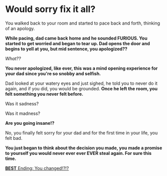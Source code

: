 # Would sorry fix it all?

You walked back to your room and started to pace back and forth, thinking of an apology.

**While pacing, dad came back home and he sounded FURIOUS.  You started to get worried and began to tear up.  Dad opens the door and begins to yell at you, but mid sentence, you apologized??**

*What??*

**You never apologized, like ever, this was a mind opening experience for your dad since you're so snobby and selfish.**

Dad looked at your watery eyes and just sighed, he told you to never do it again, and if you did, you would be grounded.  **Once he left the room, you felt something you never felt before.**

Was it sadness?

Was it madness?

**Are you going insane!?**

No, you finally felt sorry for your dad and for the first time in your life, you felt bad.

**You just began to think about the decision you made, you made a promise to yourself you would never ever ever EVER steal again.  For sure this time.**

[**BEST** Ending: You changed!?!?](../woke-up/woke-up.md)

